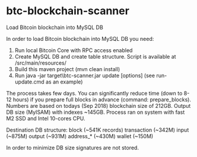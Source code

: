 # btc-blockchain-scanner
Load Bitcoin blockchain into MySQL DB

In order to load Bitcoin blockchain into MySQL DB you need:
1. Run local Bitcoin Core with RPC access enabled
2. Create MySQL DB and create table structure. Script is available at /src/main/resources/
3. Build this maven project (mvn clean install)
4. Run java -jar target\btc-scanner.jar update [options] (see run-update.cmd as an example)

The process takes few days. You can significantly reduce time (down to 8-12 hours) if you prepare full blocks in advance (command: prepare_blocks). 
Numbers are based on todays (Sep 2018) blockchain size of 212GB. Output DB size (MyISAM) with indexes ~145GB. Process ran on system with fast M2 SSD and Intel 10-cores CPU.

Destination DB structure:
  block            (~541K records)
    transaction    (~342M)
      input        (~875M)
      output       (~931M)
        address_*  (~430M)
          wallet   (~150M)
          
In order to minimize DB size signatures are not stored.


